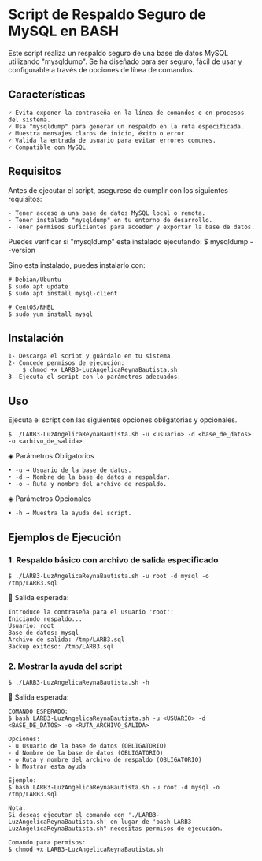 # Script de Respaldo Seguro de MySQL en BASH

Este script realiza un respaldo seguro de una base de datos MySQL utilizando "mysqldump". Se ha diseñado para ser seguro, fácil de usar y configurable a través de opciones de línea de comandos.

## Características 
    ✓ Evita exponer la contraseña en la línea de comandos o en procesos del sistema.
    ✓ Usa "mysqldump" para generar un respaldo en la ruta especificada.
    ✓ Muestra mensajes claros de inicio, éxito o error.
    ✓ Valida la entrada de usuario para evitar errores comunes.
    ✓ Compatible con MySQL

## Requisitos 

Antes de ejecutar el script, asegurese de cumplir con los siguientes requisitos:

    - Tener acceso a una base de datos MySQL local o remota.
    - Tener instalado "mysqldump" en tu entorno de desarrollo.
    - Tener permisos suficientes para acceder y exportar la base de datos.

Puedes verificar si "mysqldump" esta instalado ejecutando:
    $ mysqldump --version

Sino esta instalado, puedes instalarlo con:

    # Debian/Ubuntu
    $ sudo apt update
    $ sudo apt install mysql-client

    # CentOS/RHEL
    $ sudo yum install mysql

## Instalación
    
    1- Descarga el script y guárdalo en tu sistema.
    2- Concede permisos de ejecución:
        $ chmod +x LARB3-LuzAngelicaReynaBautista.sh
    3- Ejecuta el script con lo parámetros adecuados.

## Uso

Ejecuta el script con las siguientes opciones obligatorias y opcionales.

    $ ./LARB3-LuzAngelicaReynaBautista.sh -u <usuario> -d <base_de_datos> -o <arhivo_de_salida>

◈ Parámetros Obligatorios

    • -u → Usuario de la base de datos.
    • -d → Nombre de la base de datos a respaldar.
    • -o → Ruta y nombre del archivo de respaldo.

◈ Parámetros Opcionales

    • -h → Muestra la ayuda del script.

## Ejemplos de Ejecución

### 1. Respaldo básico con archivo de salida especificado

    $ ./LARB3-LuzAngelicaReynaBautista.sh -u root -d mysql -o /tmp/LARB3.sql

📌 Salida esperada:
    
    Introduce la contraseña para el usuario 'root': 
    Iniciando respaldo...
    Usuario: root
    Base de datos: mysql
    Archivo de salida: /tmp/LARB3.sql
    Backup exitoso: /tmp/LARB3.sql

### 2. Mostrar la ayuda del script

    $ ./LARB3-LuzAngelicaReynaBautista.sh -h

📌 Salida esperada:
    
    COMANDO ESPERADO:
    $ bash LARB3-LuzAngelicaReynaBautista.sh -u <USUARIO> -d <BASE_DE_DATOS> -o <RUTA_ARCHIVO_SALIDA>

    Opciones:
    - u Usuario de la base de datos (OBLIGATORIO)
    - d Nombre de la base de datos (OBLIGATORIO)
    - o Ruta y nombre del archivo de respaldo (OBLIGATORIO)
    - h Mostrar esta ayuda
    
    Ejemplo: 
    $ bash LARB3-LuzAngelicaReynaBautista.sh -u root -d mysql -o /tmp/LARB3.sql

    Nota:
    Si deseas ejecutar el comando con './LARB3-LuzAngelicaReynaBautista.sh' en lugar de 'bash LARB3-LuzAngelicaReynaBautista.sh" necesitas permisos de ejecución.
    
    Comando para permisos:
    $ chmod +x LARB3-LuzAngelicaReynaBautista.sh
